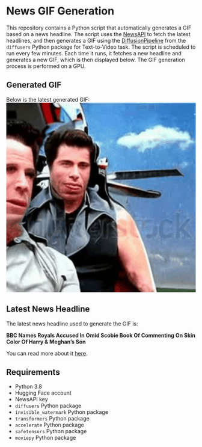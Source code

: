 # News GIF Generation
This repository contains a Python script that automatically generates a GIF based on a news headline. The script uses the [NewsAPI](https://newsapi.org/) to fetch the latest headlines, and then generates a GIF using the [DiffusionPipeline](https://github.com/huggingface/diffusers) from the `diffusers` Python package for Text-to-Video task.
The script is scheduled to run every few minutes. Each time it runs, it fetches a new headline and generates a new GIF, which is then displayed below. The GIF generation process is performed on a GPU.

## Generated GIF
Below is the latest generated GIF:
![Generated GIF](output.gif?raw=true&v=1701524025)

## Latest News Headline
The latest news headline used to generate the GIF is:

**BBC Names Royals Accused In Omid Scobie Book Of Commenting On Skin Color Of Harry & Meghan’s Son**

You can read more about it [here](https://deadline.com/2023/12/bbc-names-royals-accused-omid-scobie-harry-meghan-skin-color-1235647554/).

## Requirements
- Python 3.8
- Hugging Face account
- NewsAPI key
- `diffusers` Python package
- `invisible_watermark` Python package
- `transformers` Python package
- `accelerate` Python package
- `safetensors` Python package
- `moviepy` Python package

